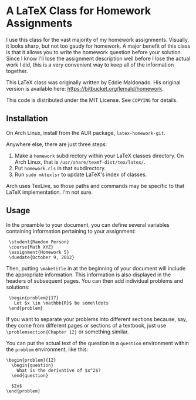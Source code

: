 # A LaTeX Class for Homework Assignments

I use this class for the vast majority of my homework assignments.  Visually, it
looks sharp, but not too gaudy for homework.  A major benefit of this class is
that it allows you to write the homework question before your solution.  Since I
know I'll lose the assignment description well before I lose the actual work I
did, this is a very convenient way to keep all of the information together.

This LaTeX class was originally written by Eddie Maldonado.  His original
version is available here: <https://bitbucket.org/lemald/homework>.

This code is distributed under the MIT License. See `COPYING` for
details.

## Installation

On Arch Linux, install from the AUR package, `latex-homework-git`.

Anywhere else, there are just three steps:

1. Make a `homework` subdirectory within your LaTeX classes directory.  On Arch
   Linux, that is `/usr/share/texmf-dist/tex/latex/`.
2. Put `homework.cls` in that subdirectory.
3. Run `sudo mktexlsr` to update LaTeX's index of classes.

Arch uses TexLive, so those paths and commands may be specific to that LaTeX
implementation.  I'm not sure.

## Usage

In the preamble to your document, you can define several variables containing
information pertaining to your assignment:

     \student{Random Person}
     \course{Math XYZ}
     \assignment{Homework 5}
     \duedate{October 9, 2012}

Then, putting `\maketitle` in at the beginning of your document will include the
appropriate information. This information is also displayed in the headers of
subsequent pages. You can then add individual problems and solutions:

     \begin{problem}{17}
       Let $x \in \mathbb{R}$ be some\ldots
     \end{problem}

If you want to separate your problems into different sections because, say, they
come from different pages or sections of a textbook, just use
`\problemsection{Chapter 12}` or something similar.

You can put the actual text of the question in a `question` environment within
the `problem` environment, like this:

    \begin{problem}{12}
      \begin{question}
        What is the derivative of $x^2$?
      \end{question}

      $2x$
    \end{problem}
